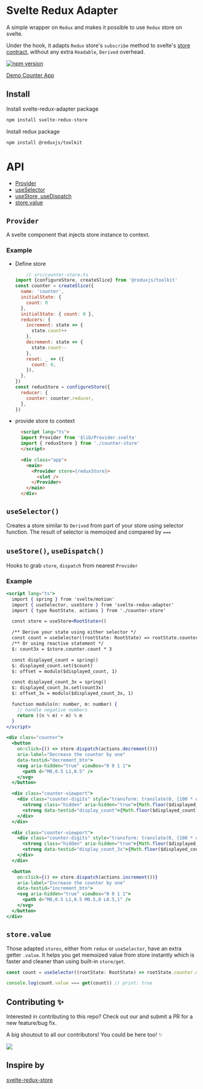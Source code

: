 # Svelte Redux Adapter

A simple wrapper on `Redux` and makes it possible to use `Redux` store on svelte. 

Under the hook, it adapts `Redux` store's `subscribe` method to svelte's [store contract](https://svelte.dev/docs#component-format-script-4-prefix-stores-with-$-to-access-their-values-store-contract), without any extra `Readable`, `Derived` overhead.

[![npm version](https://badge.fury.io/js/svelte-redux-adapter.svg)](https://badge.fury.io/js/svelte-redux-adapter.svg)

[Demo Counter App](https://stackblitz.com/github/ColaFanta/svelte-redux-adapter?file=src/routes/Counter.svelte)


## Install

Install svelte-redux-adapter package

```bash
npm install svelte-redux-store
```

Install redux package

```bash
npm install @reduxjs/toolkit
```

# API

- [Provider](##`Provider`)
- [useSelector](##`useSelector()`)
- [useStore, useDispatch](##`useStore()`,`useDispatch()`)
- [store.value](##`store.value`)


## `Provider`
A svelte component that injects store instance to context.

### Example
  - Define store
    ```js
        // src/counter-store.ts
    import {configureStore, createSlice} from '@reduxjs/toolkit'
    const counter = createSlice({
      name: 'counter',
      initialState: {
        count: 0
      },
      initialState: { count: 0 },
      reducers: {
        increment: state => {
          state.count++
        },
        decrement: state => {
          state.count--
        },
        reset: _ => ({
          count: 0,
        }),
      },
    })
    const reduxStore = configureStore({
      reducer: {
        counter: counter.reducer,
      },
    }) 
    ```
  - provide store to context
    ```html
      <script lang="ts">
      import Provider from '$lib/Provider.svelte'
      import { reduxStore } from './counter-store'
      </script>

      <div class="app">
        <main>
          <Provider store={reduxStore}>
            <slot />
          </Provider>
        </main>
      </div>
    ```

## `useSelector()`
Creates a store similar to `Derived` from part of your store using selector function. The result of selector is memoized and compared by `===`

## `useStore()`, `useDispatch()`
Hooks to grab `store`, `dispatch` from nearest `Provider`

### Example
  ```jsx
  <script lang="ts">
    import { spring } from 'svelte/motion'
    import { useSelector, useStore } from 'svelte-redux-adapter'
    import { type RootState, actions } from './counter-store'

    const store = useStore<RootState>()

    /** Derive your state using either selector */
    const count = useSelector((rootState: RootState) => rootState.counter.count)
    /** Or using reactive statement */
    $: count3x = $store.counter.count * 3

    const displayed_count = spring()
    $: displayed_count.set($count)
    $: offset = modulo($displayed_count, 1)

    const displayed_count_3x = spring()
    $: displayed_count_3x.set(count3x)
    $: offset_3x = modulo($displayed_count_3x, 1)

    function modulo(n: number, m: number) {
      // handle negative numbers
      return ((n % m) + m) % m
    }
  </script>

  <div class="counter">
    <button
      on:click={() => store.dispatch(actions.decrement())}
      aria-label="Decrease the counter by one"
      data-testid="decrement_btn">
      <svg aria-hidden="true" viewBox="0 0 1 1">
        <path d="M0,0.5 L1,0.5" />
      </svg>
    </button>

    <div class="counter-viewport">
      <div class="counter-digits" style="transform: translate(0, {100 * offset}%)">
        <strong class="hidden" aria-hidden="true">{Math.floor($displayed_count + 1)}</strong>
        <strong data-testid="display_count">{Math.floor($displayed_count)}</strong>
      </div>
    </div>

    <div class="counter-viewport">
      <div class="counter-digits" style="transform: translate(0, {100 * offset_3x}%)">
        <strong class="hidden" aria-hidden="true">{Math.floor($displayed_count_3x + 1)}</strong>
        <strong data-testid="display_count_3x">{Math.floor($displayed_count_3x)}</strong>
      </div>
    </div>

    <button
      on:click={() => store.dispatch(actions.increment())}
      aria-label="Increase the counter by one"
      data-testid="increment_btn">
      <svg aria-hidden="true" viewBox="0 0 1 1">
        <path d="M0,0.5 L1,0.5 M0.5,0 L0.5,1" />
      </svg>
    </button>
  </div>

  ```

## `store.value`
Those adapted `stores`, either from `redux` or `useSelector`, have an extra getter `.value`. It helps you get memoized value from store instantly which is faster and cleaner than using built-in `store/get`.

  ```js
  const count = useSelector((rootState: RootState) => rootState.counter.count)

  console.log(count.value === get(count)) // print: true
  ```

## Contributing ✨

Interested in contributing to this repo? Check out our and submit a PR for a new feature/bug fix.

A big shoutout to all our contributors! You could be here too! ✨

<a href="https://github.com/ColaFanta/svelte-redux-adapter/graphs/contributors">
  <img src="https://contrib.rocks/image?repo=ColaFanta/svelte-redux-adapter" />
</a>

## Inspire by

[svelte-redux-store](https://github.com/vanzinvestor/svelte-redux-store)
